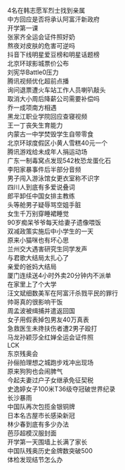 4名在韩志愿军烈士找到亲属  
中方回应是否将承认阿富汗新政府  
开学第一课  
张家齐全运会证件照好奶  
熬夜对皮肤的危害可逆吗  
抖音下线明星爱豆榜和明星话题榜  
北京环球影城票价公布  
刘宪华Battle0压力  
腾讯视频优化超前点播  
询问退票遭火车站工作人员喇叭敲头  
取消大小周后降薪公司需要补偿吗  
乔一成项南方相遇  
黑龙江职业学院回应查寝视频  
王一丁丧失生育能力  
内蒙古一中学焚毁学生自带零食  
北京环球度假区小黄人雪糕40元一个  
腾讯游戏给未成年人捐运动场  
广东一制毒窝点发现542枚恐龙蛋化石  
李阳家暴事件后半部分音频  
男子闯入游泳馆女更衣室称不识字  
四川人到底有多爱说叠词  
郎平卸任中国女排主教练  
头等舱男子疑辱骂空姐手脏  
女生千万别穿睡裙睡觉  
90岁痴呆爷爷每天给妻子遗像喂饭  
双减政策实施后中小学生的一天  
原来小猫咪也有坏心思  
兰州交大遇害研究生同学发声  
与君歌大结局太扎心了  
亲爱的爸妈大结局  
厦门连续送4小时外卖20分钟内不派单  
在家里上了个大学  
汪文斌细数美军在阿富汗杀戮平民的罪行  
帅哥真的很影响干饭  
周孟波被缉捕并遣返回国  
女子用假表掉包男友40万真表  
急救医生未搀扶伤者遭2男子殴打  
马龙孙颖莎全红婵全运会证件照  
LCK  
东京残奥会  
孙俪拍理想之城跑步戏冲出现场  
原来狗狗也会闹脾气  
今起夫妻过户子女继承免征契税  
史逸婷女子100米T36级夺冠破世界纪录  
长沙暴雨  
中国队再次包揽金银铜牌  
日本名古屋市长感染新冠  
林少春到底有多少办法  
芭莎超模汉服封面  
开学第一天围墙上长满了家长  
中国队残奥历史金牌数突破500  
体检发现结节怎么办  
